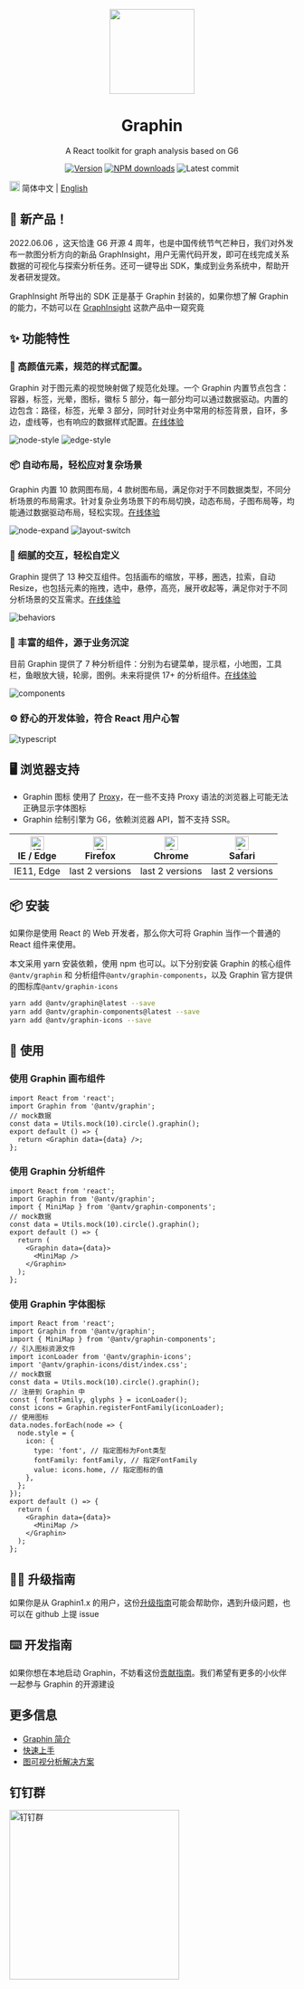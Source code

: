 <p align="center">
  <a href="https://graphin.antv.vision/">
    <img width="150" src="https://gw.alipayobjects.com/zos/antfincdn/0b4HzOcEJY/Graphin.svg">
  </a>
</p>
<h1 align="center">Graphin</h1>

<div align="center">

A React toolkit for graph analysis based on G6

[![Version](https://badgen.net/npm/v/@antv/graphin)](https://www.npmjs.com/@antv/graphin)
[![NPM downloads](http://img.shields.io/npm/dm/@antv/graphin.svg)](http://npmjs.com/@antv/graphin)
![Latest commit](https://badgen.net/github/last-commit/antvis/graphin)

</div>

<img src="https://gw.alipayobjects.com/zos/antfincdn/R8sN%24GNdh6/language.svg" width="18"> 简体中文 | [English](./README.md)

## 🌾 新产品！

2022.06.06 ，这天恰逢 G6 开源 4 周年，也是中国传统节气芒种日，我们对外发布一款图分析方向的新品 GraphInsight，用户无需代码开发，即可在线完成关系数据的可视化与探索分析任务。还可一键导出 SDK，集成到业务系统中，帮助开发者研发提效。

GraphInsight 所导出的 SDK 正是基于 Graphin 封装的，如果你想了解 Graphin 的能力，不妨可以在 [GraphInsight](https://github.com/antvis/GraphInsight) 这款产品中一窥究竟

## ✨ 功能特性

### 🎨 高颜值元素，规范的样式配置。

Graphin 对于图元素的视觉映射做了规范化处理。一个 Graphin 内置节点包含：容器，标签，光晕，图标，徽标 5 部分，每一部分均可以通过数据驱动。内置的边包含：路径，标签，光晕 3 部分，同时针对业务中常用的标签背景，自环，多边，虚线等，也有响应的数据样式配置。[在线体验](https://graphin.antv.vision/graphin/render/node)

![node-style](https://gw.alipayobjects.com/mdn/rms_402c1a/afts/img/A*eGi_S5NXE3cAAAAAAAAAAAAAARQnAQ)
![edge-style](https://gw.alipayobjects.com/mdn/rms_402c1a/afts/img/A*voNsS4vtKlsAAAAAAAAAAAAAARQnAQ)

### 📦 自动布局，轻松应对复杂场景

Graphin 内置 10 款网图布局，4 款树图布局，满足你对于不同数据类型，不同分析场景的布局需求。针对复杂业务场景下的布局切换，动态布局，子图布局等，均能通过数据驱动布局，轻松实现。[在线体验](https://graphin.antv.vision/graphin/layout/dynamic-layout)

![node-expand](https://gw.alipayobjects.com/mdn/rms_402c1a/afts/img/A*tdcwQYD_FLoAAAAAAAAAAAAAARQnAQ)
![layout-switch](https://gw.alipayobjects.com/mdn/rms_402c1a/afts/img/A*ZhBqT4ZONrcAAAAAAAAAAAAAARQnAQ)

### 📝 细腻的交互，轻松自定义

Graphin 提供了 13 种交互组件。包括画布的缩放，平移，圈选，拉索，自动 Resize，也包括元素的拖拽，选中，悬停，高亮，展开收起等，满足你对于不同分析场景的交互需求。[在线体验](https://graphin.antv.vision/graphin/behaviors/behaviors)

![behaviors](https://gw.alipayobjects.com/mdn/rms_402c1a/afts/img/A*cGzHQK4MGToAAAAAAAAAAAAAARQnAQ)

### 🚀 丰富的组件，源于业务沉淀

目前 Graphin 提供了 7 种分析组件：分别为右键菜单，提示框，小地图，工具栏，鱼眼放大镜，轮廓，图例。未来将提供 17+ 的分析组件。[在线体验](https://graphin.antv.vision/components/interaction/context-menu)

![components](https://gw.alipayobjects.com/mdn/rms_402c1a/afts/img/A*XebMSIakucgAAAAAAAAAAAAAARQnAQ)

### ⚙️ 舒心的开发体验，符合 React 用户心智

![typescript](https://gw.alipayobjects.com/mdn/rms_402c1a/afts/img/A*xpoaRpOGme4AAAAAAAAAAAAAARQnAQ)

## 🖥 浏览器支持

- Graphin 图标 使用了 [Proxy](https://caniuse.com/?search=Proxy)，在一些不支持 Proxy 语法的浏览器上可能无法正确显示字体图标
- Graphin 绘制引擎为 G6，依赖浏览器 API，暂不支持 SSR。

| [<img src="https://raw.githubusercontent.com/alrra/browser-logos/master/src/edge/edge_48x48.png" alt="IE / Edge" width="24px" height="24px" />](http://godban.github.io/browsers-support-badges/)<br>IE / Edge | [<img src="https://raw.githubusercontent.com/alrra/browser-logos/master/src/firefox/firefox_48x48.png" alt="Firefox" width="24px" height="24px" />](http://godban.github.io/browsers-support-badges/)<br>Firefox | [<img src="https://raw.githubusercontent.com/alrra/browser-logos/master/src/chrome/chrome_48x48.png" alt="Chrome" width="24px" height="24px" />](http://godban.github.io/browsers-support-badges/)<br>Chrome | [<img src="https://raw.githubusercontent.com/alrra/browser-logos/master/src/safari/safari_48x48.png" alt="Safari" width="24px" height="24px" />](http://godban.github.io/browsers-support-badges/)<br>Safari |
| -------------------------------------------------------------------------------------------------------------------------------------------------------------------------------------------------------------- | ---------------------------------------------------------------------------------------------------------------------------------------------------------------------------------------------------------------- | ------------------------------------------------------------------------------------------------------------------------------------------------------------------------------------------------------------ | ------------------------------------------------------------------------------------------------------------------------------------------------------------------------------------------------------------ |
| IE11, Edge                                                                                                                                                                                                     | last 2 versions                                                                                                                                                                                                  | last 2 versions                                                                                                                                                                                              | last 2 versions                                                                                                                                                                                              |

## 📦 安装

如果你是使用 React 的 Web 开发者，那么你大可将 Graphin 当作一个普通的 React 组件来使用。

本文采用 yarn 安装依赖，使用 npm 也可以。以下分别安装 Graphin 的核心组件`@antv/graphin` 和 分析组件`@antv/graphin-components`，以及 Graphin 官方提供的图标库`@antv/graphin-icons`

```bash
yarn add @antv/graphin@latest --save
yarn add @antv/graphin-components@latest --save
yarn add @antv/graphin-icons --save
```

## 🔨 使用

### 使用 Graphin 画布组件

```tsx | pure
import React from 'react';
import Graphin from '@antv/graphin';
// mock数据
const data = Utils.mock(10).circle().graphin();
export default () => {
  return <Graphin data={data} />;
};
```

### 使用 Graphin 分析组件

```tsx | pure
import React from 'react';
import Graphin from '@antv/graphin';
import { MiniMap } from '@antv/graphin-components';
// mock数据
const data = Utils.mock(10).circle().graphin();
export default () => {
  return (
    <Graphin data={data}>
      <MiniMap />
    </Graphin>
  );
};
```

### 使用 Graphin 字体图标

```tsx | pure
import React from 'react';
import Graphin from '@antv/graphin';
import { MiniMap } from '@antv/graphin-components';
// 引入图标资源文件
import iconLoader from '@antv/graphin-icons';
import '@antv/graphin-icons/dist/index.css';
// mock数据
const data = Utils.mock(10).circle().graphin();
// 注册到 Graphin 中
const { fontFamily, glyphs } = iconLoader();
const icons = Graphin.registerFontFamily(iconLoader);
// 使用图标
data.nodes.forEach(node => {
  node.style = {
    icon: {
      type: 'font', // 指定图标为Font类型
      fontFamily: fontFamily, // 指定FontFamily
      value: icons.home, // 指定图标的值
    },
  };
});
export default () => {
  return (
    <Graphin data={data}>
      <MiniMap />
    </Graphin>
  );
};
```

## 👨‍💻 升级指南

如果你是从 Graphin1.x 的用户，这份[升级指南](https://graphin.antv.vision/graphin/quick-start/migration)可能会帮助你，遇到升级问题，也可以在 github 上提 issue

## ⌨️ 开发指南

如果你想在本地启动 Graphin，不妨看这份[贡献指南](https://graphin.antv.vision/graphin/quick-start/contributing)。我们希望有更多的小伙伴一起参与 Graphin 的开源建设

## 更多信息

- [Graphin 简介](https://graphin.antv.vision/graphin/quick-start/introduction)
- [快速上手](https://graphin.antv.vision/graphin/quick-start/quick-start)
- [图可视分析解决方案](https://graphin.antv.vision/solution/database/graph-database)

## 钉钉群

<img src='https://gw.alipayobjects.com/mdn/rms_402c1a/afts/img/A*-qzoTpLg-1cAAAAAAAAAAAAAARQnAQ' alt='钉钉群' width= '300px'/>
